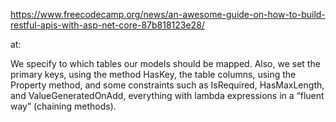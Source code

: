 https://www.freecodecamp.org/news/an-awesome-guide-on-how-to-build-restful-apis-with-asp-net-core-87b818123e28/

at:

We specify to which tables our models should be mapped. Also, we set the primary keys, using the method HasKey, the table columns, using the Property method, and some constraints such as IsRequired, HasMaxLength, and ValueGeneratedOnAdd, everything with lambda expressions in a “fluent way” (chaining methods).
